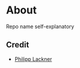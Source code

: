 # About
Repo name self-explanatory
## Credit
- [Philipp Lackner](https://www.youtube.com/watch?v=D3JCtaK8LSU&pp=ygUYcHJtaXNzaW9uIGd1aWRlIHBoaWxpcHBl)
